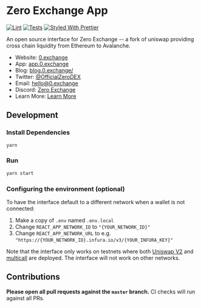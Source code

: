 # Zero Exchange App

[![Lint](https://github.com/zeroexchange/app/workflows/Lint/badge.svg)](https://github.com/zeroexchange/app/actions?query=workflow%3ALint)
[![Tests](https://github.com/zeroexchange/app/workflows/Tests/badge.svg)](https://github.com/zeroexchange/app/actions?query=workflow%3ATests)
[![Styled With Prettier](https://img.shields.io/badge/code_style-prettier-ff69b4.svg)](https://prettier.io/)

An open source interface for Zero Exchange -- a fork of uniswap providing cross chain liquidity from Ethereum to Avalanche.

- Website: [0.exchange](https://0.exchange/)
- App: [app.0.exchange](https://app.0.exchange)
- Blog: [blog.0.exchange/](https://blog.0.exchange/)
- Twitter: [@OfficialZeroDEX](https://twitter.com/OfficialZeroDEX)
- Email: [hello@0.exchange](mailto:hello@0.exchange)
- Discord: [Zero Exchange](https://discord.com/invite/5xwKdqrtDu)
- Learn More: [Learn More](https://0.exchange/learn-more)

## Development

### Install Dependencies

```bash
yarn
```

### Run

```bash
yarn start
```

### Configuring the environment (optional)

To have the interface default to a different network when a wallet is not connected:

1. Make a copy of `.env` named `.env.local`
2. Change `REACT_APP_NETWORK_ID` to `"{YOUR_NETWORK_ID}"`
3. Change `REACT_APP_NETWORK_URL` to e.g. `"https://{YOUR_NETWORK_ID}.infura.io/v3/{YOUR_INFURA_KEY}"`

Note that the interface only works on testnets where both
[Uniswap V2](https://uniswap.org/docs/v2/smart-contracts/factory/) and
[multicall](https://github.com/makerdao/multicall) are deployed.
The interface will not work on other networks.

## Contributions

**Please open all pull requests against the `master` branch.**
CI checks will run against all PRs.
